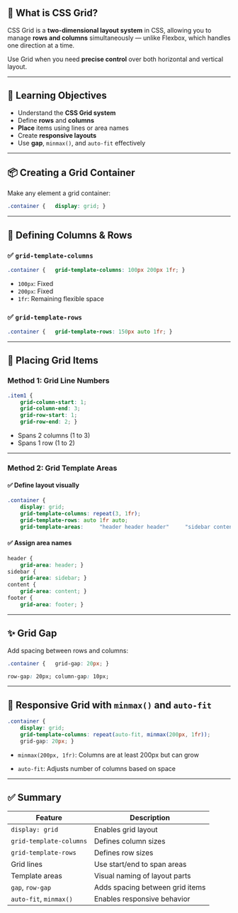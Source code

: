 ## 🧱 What is CSS Grid?

CSS Grid is a **two-dimensional layout system** in CSS, allowing you to manage **rows and columns** simultaneously — unlike Flexbox, which handles one direction at a time.

Use Grid when you need **precise control** over both horizontal and vertical layout.

---

## 🎯 Learning Objectives

- Understand the **CSS Grid system**
- Define **rows** and **columns**
- **Place** items using lines or area names
- Create **responsive layouts**
- Use **gap**, `minmax()`, and `auto-fit` effectively

---

## 📦 Creating a Grid Container

Make any element a grid container:

```css
.container {   display: grid; }
```

---

## 📐 Defining Columns & Rows

### ✅ `grid-template-columns`

```css
.container {   grid-template-columns: 100px 200px 1fr; }
```

- `100px`: Fixed
- `200px`: Fixed
- `1fr`: Remaining flexible space

### ✅ `grid-template-rows`

```css
.container {   grid-template-rows: 150px auto 1fr; }
```

---

## 🎯 Placing Grid Items

### Method 1: Grid Line Numbers

```css
.item1 {   
	grid-column-start: 1;   
	grid-column-end: 3;   
	grid-row-start: 1;   
	grid-row-end: 2; }
```

- Spans 2 columns (1 to 3)
- Spans 1 row (1 to 2)

---

### Method 2: Grid Template Areas

#### ✅ Define layout visually

```css
.container {   
	display: grid;   
	grid-template-columns: repeat(3, 1fr);   
	grid-template-rows: auto 1fr auto;   
	grid-template-areas:     "header header header"     "sidebar content content"     "footer footer footer";   gap: 10px; }
```

#### ✅ Assign area names

```css
header { 
	grid-area: header; } 
sidebar { 
	grid-area: sidebar; } 
content { 
	grid-area: content; } 
footer { 
	grid-area: footer; }
```

---

## ✨ Grid Gap

Add spacing between rows and columns:

```css
.container {   grid-gap: 20px; }
```

```css
row-gap: 20px; column-gap: 10px;
```

---

## 📱 Responsive Grid with `minmax()` and `auto-fit`

```css
.container {   
	display: grid;   
	grid-template-columns: repeat(auto-fit, minmax(200px, 1fr));   
	grid-gap: 20px; }
```

- `minmax(200px, 1fr)`: Columns are at least 200px but can grow
    
- `auto-fit`: Adjusts number of columns based on space
    

---

## ✅ Summary

| Feature                 | Description                     |
| ----------------------- | ------------------------------- |
| `display: grid`         | Enables grid layout             |
| `grid-template-columns` | Defines column sizes            |
| `grid-template-rows`    | Defines row sizes               |
| Grid lines              | Use start/end to span areas     |
| Template areas          | Visual naming of layout parts   |
| `gap`, `row-gap`        | Adds spacing between grid items |
| `auto-fit`, `minmax()`  | Enables responsive behavior     |